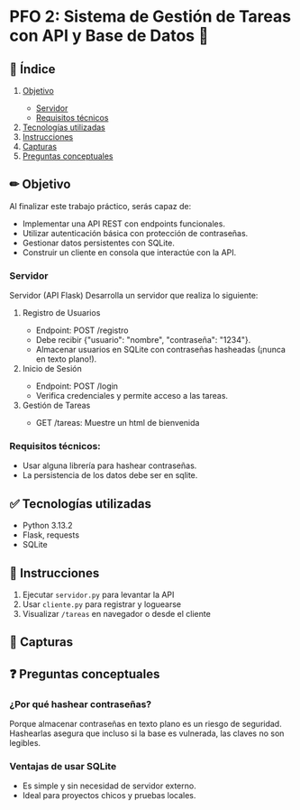 # PFO 2: Sistema de Gestión de Tareas con API y Base de Datos 📝

<!-- ÍNDICE -->
  <a name="indice"></a>
  ## 📌 Índice
  <ol>
    <li><a href="#objetivo">Objetivo</a></li>
      <ul>
        <li><a href="#servidor">Servidor</a></li>
        <li><a href="#requisitos-tec">Requisitos técnicos</a></li>
       </ul>
    <li><a href="#tecnologias">Tecnologías utilizadas</a></li>
    <li><a href="#instrucciones">Instrucciones</a></li>
    <li><a href="#capturas">Capturas</a></li>
    <li><a href="#preguntas">Preguntas conceptuales</a>
  </ol>

<!-- OBJETIVO -->
<a name="objetivo"></a>
## ✏ Objetivo 
Al finalizar este trabajo práctico, serás capaz de: 
- Implementar una API REST con endpoints funcionales. 
- Utilizar autenticación básica con protección de contraseñas. 
- Gestionar datos persistentes con SQLite. 
- Construir un cliente en consola que interactúe con la API. 

<a name="servidor"></a>
### Servidor
Servidor (API Flask) 
Desarrolla un servidor que realiza lo siguiente: 
<ol>
    <li>Registro de Usuarios</li>
      <ul>
        <li>Endpoint: POST /registro</li>
        <li>Debe recibir {"usuario": "nombre", "contraseña": "1234"}.</li>
        <li>Almacenar usuarios en SQLite con contraseñas hasheadas (¡nunca en texto plano!). </li>
      </ul>
    <li>Inicio de Sesión</li>
      <ul>
        <li>Endpoint: POST /login</li>
        <li>Verifica credenciales y permite acceso a las tareas.</li>
      </ul>
    <li>Gestión de Tareas</li>
      <ul>
        <li>GET /tareas: Muestre un html de bienvenida</li>
      </ul>
  </ol> 

<a name="requisitos-tec"></a>
### Requisitos técnicos: 
- Usar alguna librería para hashear contraseñas. 
- La persistencia de los datos debe ser en sqlite. 

<a name="tecnologias"></a>
## ✅ Tecnologías utilizadas
- Python 3.13.2
- Flask, requests
- SQLite

<a name="instrucciones"></a>
## 🔧 Instrucciones
1. Ejecutar `servidor.py` para levantar la API
2. Usar `cliente.py` para registrar y loguearse
3. Visualizar `/tareas` en navegador o desde el cliente

<a name="capturas"></a>
## 📸 Capturas

<a name="preguntas"></a>
## ❓ Preguntas conceptuales

### ¿Por qué hashear contraseñas?
Porque almacenar contraseñas en texto plano es un riesgo de seguridad. Hashearlas asegura que incluso si la base es vulnerada, las claves no son legibles.

### Ventajas de usar SQLite
- Es simple y sin necesidad de servidor externo.
- Ideal para proyectos chicos y pruebas locales.
